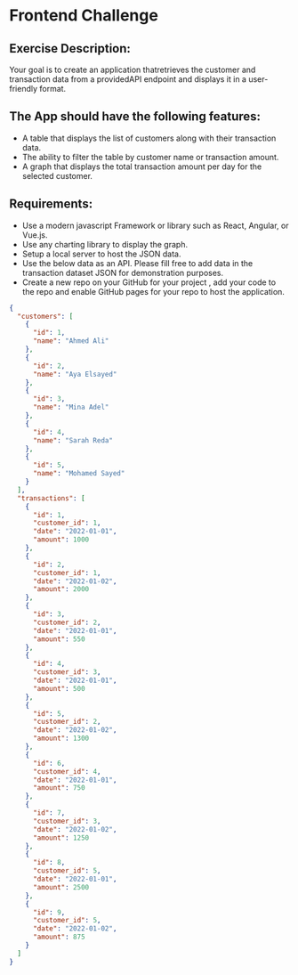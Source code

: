 # Frontend Challenge

## Exercise Description:

Your goal is to create an application thatretrieves the customer and transaction data from a providedAPI endpoint and displays it in a user-friendly format.

## The App should have the following features:

- A table that displays the list of customers along with their transaction data.
- The ability to filter the table by customer name or transaction amount.
- A graph that displays the total transaction amount per day for the selected customer.

## Requirements:

- Use a modern javascript Framework or library such as React, Angular, or Vue.js.
- Use any charting library to display the graph.
- Setup a local server to host the JSON data.
- Use the below data as an API. Please fill free to add data in the transaction dataset JSON for demonstration purposes.
- Create a new repo on your GitHub for your project , add your code to the repo and enable GitHub pages for your repo to host the application.

```JSON
{
  "customers": [
    {
      "id": 1,
      "name": "Ahmed Ali"
    },
    {
      "id": 2,
      "name": "Aya Elsayed"
    },
    {
      "id": 3,
      "name": "Mina Adel"
    },
    {
      "id": 4,
      "name": "Sarah Reda"
    },
    {
      "id": 5,
      "name": "Mohamed Sayed"
    }
  ],
  "transactions": [
    {
      "id": 1,
      "customer_id": 1,
      "date": "2022-01-01",
      "amount": 1000
    },
    {
      "id": 2,
      "customer_id": 1,
      "date": "2022-01-02",
      "amount": 2000
    },
    {
      "id": 3,
      "customer_id": 2,
      "date": "2022-01-01",
      "amount": 550
    },
    {
      "id": 4,
      "customer_id": 3,
      "date": "2022-01-01",
      "amount": 500
    },
    {
      "id": 5,
      "customer_id": 2,
      "date": "2022-01-02",
      "amount": 1300
    },
    {
      "id": 6,
      "customer_id": 4,
      "date": "2022-01-01",
      "amount": 750
    },
    {
      "id": 7,
      "customer_id": 3,
      "date": "2022-01-02",
      "amount": 1250
    },
    {
      "id": 8,
      "customer_id": 5,
      "date": "2022-01-01",
      "amount": 2500
    },
    {
      "id": 9,
      "customer_id": 5,
      "date": "2022-01-02",
      "amount": 875
    }
  ]
}
```

